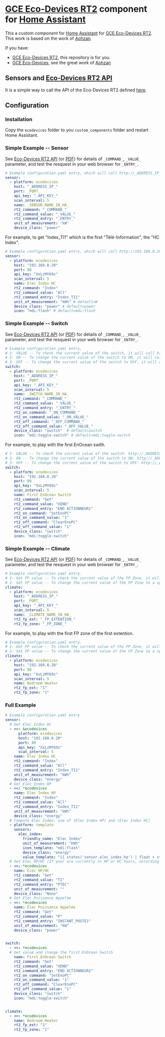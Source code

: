 # [GCE Eco-Devices RT2](http://gce-electronics.com/fr/home/1345-suivi-consommation-ecodevices-rt2-3760309690049.html) component for [Home Assistant](https://www.home-assistant.io/)

This a *custom component* for [Home Assistant](https://www.home-assistant.io/) for [GCE Eco-Devices RT2](http://gce-electronics.com/fr/home/1345-suivi-consommation-ecodevices-rt2-3760309690049.html).
This work is based on the work of [Aohzan](https://github.com/Aohzan/ecodevices).

If you have:
- [GCE Eco-Devices RT2](http://gce-electronics.com/fr/home/1345-suivi-consommation-ecodevices-rt2-3760309690049.html), this repository is for you.
- [GCE Eco-Devices](http://gce-electronics.com/fr/carte-relais-ethernet-module-rail-din/409-teleinformation-ethernet-ecodevices.html), see the great work of [Aohzan](https://github.com/Aohzan/ecodevices)


## Sensors and [Eco-Devices RT2 API](https://forum.gce-electronics.com/uploads/default/original/2X/1/1471f212a720581eb3a04c5ea632bb961783b9a0.pdf)

It is a simple way to call the API of the Eco-Devices RT2 defined [here](https://forum.gce-electronics.com/uploads/default/original/2X/1/1471f212a720581eb3a04c5ea632bb961783b9a0.pdf).

## Configuration
### Installation

Copy the `ecodevices` folder to you `custom_components` folder and restart Home Assistant.

### Simple Example -- Sensor
See [Eco-Devices RT2 API](https://gce.ovh/wiki/index.php?title=API_EDRT) (or [PDF](https://forum.gce-electronics.com/uploads/default/original/2X/1/1471f212a720581eb3a04c5ea632bb961783b9a0.pdf)) for details of `_COMMAND_`, `_VALUE_` parameter, and test the resquest in your web browser for `_ENTRY_`.
```yaml
# Example configuration.yaml entry, which will call http://_ADDRESS_IP_:_PORT_/api/xdevices.json?key=_API_KEY_&_COMMAND_=_VALUE_ and get _ENTRY_ in the JSON response. 
sensor:
  - platform: ecodevices
    host: "_ADDRESS_IP_"
    port: _PORT_   
    api_key: "_API_KEY_"
    scan_interval: 5
    name: _SENSOR_NAME_IN_HA_
    rt2_command: "_COMMAND_"
    rt2_command_value: "_VALUE_"
    rt2_command_entry: "_ENTRY_"
    unit_of_measurement: "kW"
    device_class: "power"
```

For example, to get "Index_TI1" which is the first "Télé-Information", the "HC Index".
```yaml
# Example configuration.yaml entry, which will call http://192.168.0.20:80/api/xdevices.json?key=XxLzMY69z&Index=All and get "Index_TI1" in the JSON response.
sensor:
  - platform: ecodevices
    host: "192.168.0.20"
    port: 80    
    api_key: "XxLzMY69z"
    scan_interval: 5
    name: Elec Index HC
    rt2_command: "Index"
    rt2_command_value: "All"
    rt2_command_entry: "Index_TI1"
    unit_of_measurement: "kWh" # default=W
    device_class: "power" # default=power
    icon: "mdi:flash" # default=mdi:flash
```

### Simple Example -- Switch
See [Eco-Devices RT2 API](https://gce.ovh/wiki/index.php?title=API_EDRT) (or [PDF](https://forum.gce-electronics.com/uploads/default/original/2X/1/1471f212a720581eb3a04c5ea632bb961783b9a0.pdf)) for details of `_COMMAND_`, `_VALUE_` parameter, and test the resquest in your web browser for `_ENTRY_`.
```yaml
# Example configuration.yaml entry.
# 1- VALUE -- To check the current value of the switch, it will call http://_ADDRESS_IP_:_PORT_/api/xdevices.json?key=_API_KEY_&_COMMAND_=_VALUE_ and get _ENTRY_ in the JSON response.
# 2- ON -- To change the current value of the switch to ON, it will call http://_ADDRESS_IP_:_PORT_/api/xdevices.json?key=_API_KEY_&_ON_COMMAND_=_ON_VALUE_ and it will check if the "status" in the JSON response is equal to "Success".
# 3- OFF -- To change the current value of the switch to OFF, it will call http://_ADDRESS_IP_:_PORT_/api/xdevices.json?key=_API_KEY_&_OFF_COMMAND_=_OFF_VALUE_ and it will check if the "status" in the JSON response is equal to "Success".
switch:
  - platform: ecodevices
    host: "_ADDRESS_IP_"
    port: _PORT_   
    api_key: "_API_KEY_"
    scan_interval: 5
    name: _SWITCH_NAME_IN_HA_
    rt2_command: "_COMMAND_"
    rt2_command_value: "_VALUE_"
    rt2_command_entry: "_ENTRY_"
    rt2_on_command: "_ON_COMMAND_"
    rt2_on_command_value: "_ON_VALUE_"
    rt2_off_command: "_OFF_COMMAND_"
    rt2_off_command_value: "_OFF_VALUE_"
    device_class: "switch"  # default=switch
    icon: "mdi:toggle-switch" # default=mdi:toggle-switch
```

For example, to play with the first EnOcean swith.
```yaml
# 1- VALUE -- To check the current value of the switch: http://_ADDRESS_IP_:_PORT_/api/xdevices.json?key=XxLzMY69z&Get=XENO and get "ENO ACTIONNEUR1" in the JSON response.
# 2- ON -- To change the current value of the switch to ON: http://_ADDRESS_IP_:_PORT_/api/xdevices.json?key=XxLzMY69z&SetEnoPC=1 and it will check if the "status" in the JSON response is equal to "Success".
# 3- OFF -- To change the current value of the switch to OFF: http://_ADDRESS_IP_:_PORT_/api/xdevices.json?key=XxLzMY69z&ClearEnoPC=1 and it will check if the "status" in the JSON response is equal to "Success".
switch:
  - platform: ecodevices
    host: "192.168.0.20"
    port: 80    
    api_key: "XxLzMY69z"
    scan_interval: 5
    name: First EnOcean Switch
    rt2_command: "Get"
    rt2_command_value: "XENO"
    rt2_command_entry: "ENO ACTIONNEUR1"
    rt2_on_command: "SetEnoPC"
    rt2_on_command_value: "1"
    rt2_off_command: "ClearEnoPC"
    rt2_off_command_value: "1"
    device_class: "switch"
    icon: "mdi:toggle-switch"
```

### Simple Example -- Climate
See [Eco-Devices RT2 API](https://gce.ovh/wiki/index.php?title=API_EDRT) (or [PDF](https://forum.gce-electronics.com/uploads/default/original/2X/1/1471f212a720581eb3a04c5ea632bb961783b9a0.pdf)) for details of `_COMMAND_`, `_VALUE_` parameter, and test the resquest in your web browser for `_ENTRY_`.
```yaml
# Example configuration.yaml entry.
# 1- Get FP value -- To check the current value of the FP Zone, it will call http://_ADDRESS_IP_:_PORT_/api/xdevices.json?key=_API_KEY_&Get=FP and get "FP%s Zone %s" in the JSON response with first %s is _FP_EXTENTION_ and second %s is _FP_ZONE_
# 2- Set FP value -- To change the current value of the FP Zone to a specific mode, it will call http://_ADDRESS_IP_:_PORT_/api/xdevices.json?key=_API_KEY_&_COMMAND_=_VALUE_ with _COMMAND_="SetFP0%s" (%s is computed using _FP_EXTENTION_ and _FP_ZONE_), _VALUE_ is equal to the right mode (0 for CONFORT, 1 for ECO, 2 for AWAY ans 3 for NONE) and it will check if the "status" in the JSON response is equal to "Success".
climate:
  - platform: ecodevices
    host: "_ADDRESS_IP_"
    port: _PORT_   
    api_key: "_API_KEY_"
    scan_interval: 5
    name: _CLIMATE_NAME_IN_HA_
    rt2_fp_ext: "_FP_EXTENTION_"
    rt2_fp_zone: "_FP_ZONE_"
```

For example, to play with the first FP zone of the first extention.
```yaml
# Example configuration.yaml entry.
# 1- Get FP value -- To check the current value of the FP Zone, it will call http://_ADDRESS_IP_:_PORT_/api/xdevices.json?key=_API_KEY_&Get=FP and get "FP%s Zone %s" in the JSON response with first %s is _FP_EXTENTION_ and second %s is _FP_ZONE_
# 2- Set FP value -- To change the current value of the FP Zone to a specific mode, it will call http://_ADDRESS_IP_:_PORT_/api/xdevices.json?key=_API_KEY_&_COMMAND_=_VALUE_ with _COMMAND_="SetFP0%s" (%s is computed using _FP_EXTENTION_ and _FP_ZONE_), _VALUE_ is equal to the right mode (0 for CONFORT, 1 for ECO, 2 for AWAY ans 3 for NONE) and it will check if the "status" in the JSON response is equal to "Success".
climate:
  - platform: ecodevices
    host: "192.168.0.20"
    port: 80    
    api_key: "XxLzMY69z"
    scan_interval: 5
    name: Bedroom Heater
    rt2_fp_ext: "1"
    rt2_fp_zone: "1"
```


### Full Example
```yaml
# Example configuration.yaml entry
sensor:
  # Get Elec Index HC
  - <<: &ecodevices
      platform: ecodevices
      host: "192.168.0.20"
      port: 80    
      api_key: "XxLzMY69z"
      scan_interval: 5
    name: Elec Index HC
    rt2_command: "Index"
    rt2_command_value: "All"
    rt2_command_entry: "Index_TI1"
    unit_of_measurement: "kWh"
    device_class: "energy"
  # Get Elec Index HP
  - <<: *ecodevices
    name: Elec Index HP
    rt2_command: "Index"
    rt2_command_value: "All"
    rt2_command_entry: "Index_TI2"
    unit_of_measurement: "kWh"
    device_class: "energy"
  # Compute Elec Index, sum of (Elec Index HP) and (Elec Index HC)
  - platform: template
    sensors:
      elec_index:
        friendly_name: "Elec Index"
        unit_of_measurement: "kWh"
        icon_template: "mdi:flash"
        device_class: "energy"
        value_template: "{{ states('sensor.elec_index_hp') | float + states('sensor.elec_index_hc') | float }}"
  # Get Elec HP/HC (If your are currently in HP or HC hours, according to your electrical counter)
  - <<: *ecodevices
    name: Elec HP/HC
    rt2_command: "Get"
    rt2_command_value: "TI"
    rt2_command_entry: "PTEC"
    unit_of_measurement: ""
    device_class: "None"
  # Get Elec Puissance Appelée
  - <<: *ecodevices
    name: Elec Puissance Appelée
    rt2_command: "Get"
    rt2_command_value: "P"
    rt2_command_entry: "INSTANT_POSTE1"
    unit_of_measurement: "kW"
    device_class: "power"


switch:
  - <<: *ecodevices
  # Get value and change the first EnOcean Switch
    name: First EnOcean Switch
    rt2_command: "Get"
    rt2_command_value: "XENO"
    rt2_command_entry: "ENO ACTIONNEUR1"
    rt2_on_command: "SetEnoPC"
    rt2_on_command_value: "1"
    rt2_off_command: "ClearEnoPC"
    rt2_off_command_value: "1"
    device_class: "switch"
    icon: "mdi:toggle-switch"


climate:
  - <<: *ecodevices
    name: Bedroom Heater
    rt2_fp_ext: "1"
    rt2_fp_zone: "1"
```

